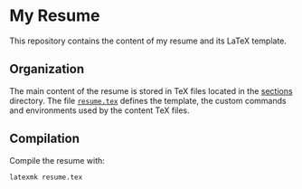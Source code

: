 # My Resume

This repository contains the content of my resume and its LaTeX template.

## Organization
The main content of the resume is stored in TeX files located in the [sections](sections/) directory.
The file [`resume.tex`](resume.tex) defines the template, the custom commands and environments used by the content TeX files.

## Compilation
Compile the resume with:
```
latexmk resume.tex
```
